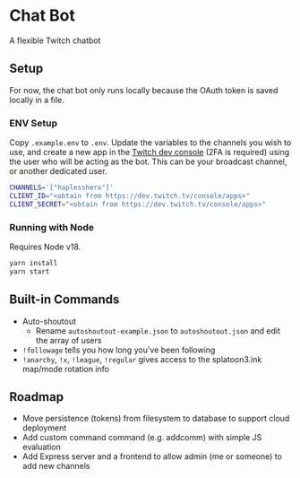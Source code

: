 # Chat Bot

A flexible Twitch chatbot

## Setup

For now, the chat bot only runs locally because the OAuth token is saved locally in a file.

### ENV Setup

Copy `.example.env` to `.env`. Update the variables to the channels you wish to use, and
create a new app in the [Twitch dev console](https://dev.twitch.tv/console/apps) (2FA is required)
using the user who will be acting as the bot. This can be your broadcast channel, or another
dedicated user.

```bash
CHANNELS='["haplesshero"]'
CLIENT_ID="<obtain from https://dev.twitch.tv/console/apps>"
CLIENT_SECRET="<obtain from https://dev.twitch.tv/console/apps>"
```

### Running with Node

Requires Node v18.

```bash
yarn install
yarn start
```

## Built-in Commands
- Auto-shoutout
  - Rename `autoshoutout-example.json` to `autoshoutout.json` and edit the array of users
- `!followage` tells you how long you've been following
- `!anarchy`, `!x`, `!league`, `!regular` gives access to the splatoon3.ink map/mode rotation info

## Roadmap
- Move persistence (tokens) from filesystem to database to support cloud deployment
- Add custom command command (e.g. addcomm) with simple JS evaluation
- Add Express server and a frontend to allow admin (me or someone) to add new channels
